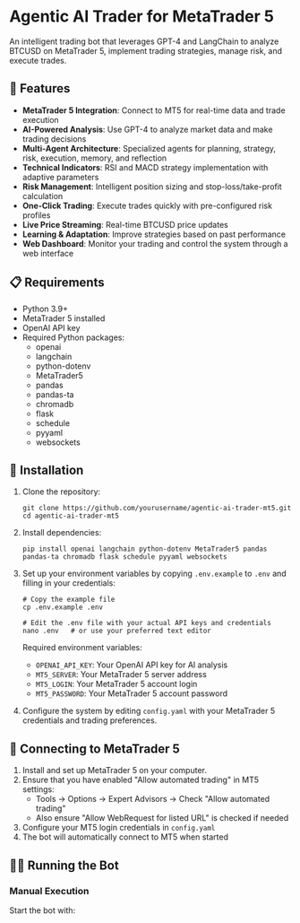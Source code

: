 # Agentic AI Trader for MetaTrader 5

An intelligent trading bot that leverages GPT-4 and LangChain to analyze BTCUSD on MetaTrader 5, implement trading strategies, manage risk, and execute trades.

## 🚀 Features

- **MetaTrader 5 Integration**: Connect to MT5 for real-time data and trade execution
- **AI-Powered Analysis**: Use GPT-4 to analyze market data and make trading decisions
- **Multi-Agent Architecture**: Specialized agents for planning, strategy, risk, execution, memory, and reflection
- **Technical Indicators**: RSI and MACD strategy implementation with adaptive parameters
- **Risk Management**: Intelligent position sizing and stop-loss/take-profit calculation
- **One-Click Trading**: Execute trades quickly with pre-configured risk profiles
- **Live Price Streaming**: Real-time BTCUSD price updates
- **Learning & Adaptation**: Improve strategies based on past performance
- **Web Dashboard**: Monitor your trading and control the system through a web interface

## 📋 Requirements

- Python 3.9+
- MetaTrader 5 installed
- OpenAI API key
- Required Python packages:
  - openai
  - langchain
  - python-dotenv
  - MetaTrader5
  - pandas
  - pandas-ta
  - chromadb
  - flask
  - schedule
  - pyyaml
  - websockets

## 🔧 Installation

1. Clone the repository:
   ```
   git clone https://github.com/yourusername/agentic-ai-trader-mt5.git
   cd agentic-ai-trader-mt5
   ```

2. Install dependencies:
   ```
   pip install openai langchain python-dotenv MetaTrader5 pandas pandas-ta chromadb flask schedule pyyaml websockets
   ```

3. Set up your environment variables by copying `.env.example` to `.env` and filling in your credentials:
   ```
   # Copy the example file
   cp .env.example .env
   
   # Edit the .env file with your actual API keys and credentials
   nano .env   # or use your preferred text editor
   ```
   
   Required environment variables:
   - `OPENAI_API_KEY`: Your OpenAI API key for AI analysis
   - `MT5_SERVER`: Your MetaTrader 5 server address
   - `MT5_LOGIN`: Your MetaTrader 5 account login
   - `MT5_PASSWORD`: Your MetaTrader 5 account password

4. Configure the system by editing `config.yaml` with your MetaTrader 5 credentials and trading preferences.

## 🔌 Connecting to MetaTrader 5

1. Install and set up MetaTrader 5 on your computer.
2. Ensure that you have enabled "Allow automated trading" in MT5 settings:
   - Tools → Options → Expert Advisors → Check "Allow automated trading"
   - Also ensure "Allow WebRequest for listed URL" is checked if needed
3. Configure your MT5 login credentials in `config.yaml`
4. The bot will automatically connect to MT5 when started

## 🏃‍♂️ Running the Bot

### Manual Execution

Start the bot with:
